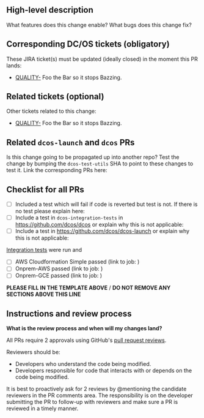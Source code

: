 ## High-level description

What features does this change enable? What bugs does this change fix?


## Corresponding DC/OS tickets (obligatory)

These JIRA ticket(s) must be updated (ideally closed) in the moment this PR lands:

  - [QUALITY-<number>](https://jira.mesosphere.com/browse/QUALITY-<number>) Foo the Bar so it stops Bazzing.


## Related tickets (optional)

Other tickets related to this change:

  - [QUALITY-<number>](https://jira.mesosphere.com/browse/QUALITY-<number>) Foo the Bar so it stops Bazzing.


## Related `dcos-launch` and `dcos` PRs

Is this change going to be propagated up into another repo? Test the change by bumping the `dcos-test-utils` SHA to point to these changes to test it. Link the corresponding PRs here:


## Checklist for all PRs

  - [ ] Included a test which will fail if code is reverted but test is not. If there is no test please explain here:
  - [ ] Include a test in `dcos-integration-tests` in https://github.com/dcos/dcos or explain why this is not applicable:
  - [ ] Include a test in https://github.com/dcos/dcos-launch or explain why this is not applicable:

[Integration tests](https://teamcity.mesosphere.io/project.html?projectId=DcosIo_DcosLaunch_IntegrationTests&tab=projectOverview) were run and

  - [ ] AWS Cloudformation Simple passed (link to job: )
  - [ ] Onprem-AWS passed (link to job: )
  - [ ] Onprem-GCE passed (link to job: )

**PLEASE FILL IN THE TEMPLATE ABOVE** / **DO NOT REMOVE ANY SECTIONS ABOVE THIS LINE**


## Instructions and review process

**What is the review process and when will my changes land?**

All PRs require 2 approvals using GitHub's [pull request reviews](https://help.github.com/articles/about-pull-request-reviews/).

Reviewers should be:
* Developers who understand the code being modified.
* Developers responsible for code that interacts with or depends on the code being modified.

It is best to proactively ask for 2 reviews by @mentioning the candidate reviewers in the PR comments area. The responsibility is on the developer submitting the PR to follow-up with reviewers and make sure a PR is reviewed in a timely manner.